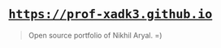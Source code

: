 # <a href="https://prof-xadk3.github.io"> `https://prof-xadk3.github.io` </a>
> Open source portfolio of Nikhil Aryal. =)
<!-- what? paicho system running since BC. - to BS. #peace feat. conflikering idiots. :| -->
